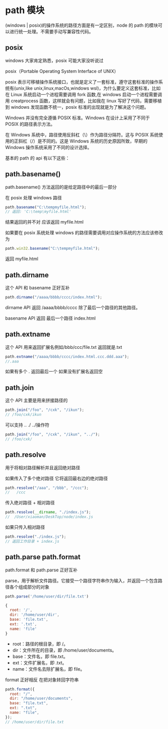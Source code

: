 # path 模块

(windows | posix)的操作系统的路径方面是有一定区别，node 的 path 的模块可以进行统一处理。不需要手动写兼容性代码。

## posix

windows 大家肯定熟悉，posix 可能大家没听说过

posix（Portable Operating System Interface of UNIX）

posix 表示可移植操作系统接口，也就是定义了一套标准，遵守这套标准的操作系统有(unix,like unix,linux,macOs,windows wsl)，为什么要定义这套标准，比如在 Linux 系统启动一个进程需要调用 fork 函数,在 windows 启动一个进程需要调用 creatprocess 函数，这样就会有问题，比如我在 linux 写好了代码，需要移植到 windows 发现函数不统一，posix 标准的出现就是为了解决这个问题。

Windows 并没有完全遵循 POSIX 标准。Windows 在设计上采用了不同于 POSIX 的路径表示方法。

在 Windows 系统中，路径使用反斜杠（\）作为路径分隔符。这与 POSIX 系统使用的正斜杠（/）是不同的。这是 Windows 系统的历史原因所致，早期的 Windows 操作系统采用了不同的设计选择。

基本的 path 的 api 有以下这些：

## path.basename()

path.basename() 方法返回的是给定路径中的最后一部分

在 posix 处理 windows 路径

```js
path.basename("C:\tempmyfile.html");
// 返回: 'C:\temp\myfile.html'
```

结果返回的并不对 应该返回 myfile.html

如果要在 posix 系统处理 windows 的路径需要调用对应操作系统的方法应该修改为

```js
path.win32.basename("C:\tempmyfile.html");
```

返回 myfile.html

## path.dirname

这个 API 和 basename 正好互补

```js
path.dirname("/aaaa/bbbb/cccc/index.html");
```

dirname API 返回 /aaaa/bbbb/cccc 除了最后一个路径的其他路径。

basename API 返回 最后一个路径 index.html

## path.extname

这个 API 用来返回扩展名例如/bbb/ccc/file.txt 返回就是.txt

```js
path.extname("/aaaa/bbbb/cccc/index.html.ccc.ddd.aaa");
//.aaa
```

如果有多个 . 返回最后一个 如果没有扩展名返回空

## path.join

这个 API 主要是用来拼接路径的

```js
path.join("/foo", "/cxk", "/ikun");
// /foo/cxk/ikun
```

可以支持 .. ./ ../操作符

```js
path.join("/foo", "/cxk", "/ikun", "../");
// /foo/cxk/
```

## path.resolve

用于将相对路径解析并且返回绝对路径

如果传入了多个绝对路径 它将返回最右边的绝对路径

```js
path.resolve("/aaa", "/bbb", "/ccc");
//   /ccc
```

传入绝对路径 + 相对路径

```js
path.resolve(__dirname, "./index.js");
//  /User/xiaoman/DeskTop/node/index.js
```

如果只传入相对路径

```js
path.resolve("./index.js");
// 返回工作目录 + index.js
```

## path.parse path.format

path.format 和 path.parse 正好互补

parse，用于解析文件路径。它接受一个路径字符串作为输入，并返回一个包含路径各个组成部分的对象

```js
path.parse('/home/user/dir/file.txt')

{
  root: '/',
  dir: '/home/user/dir',
  base: 'file.txt',
  ext: '.txt',
  name: 'file'
}
```

- root：路径的根目录，即 /。
- dir：文件所在的目录，即 /home/user/documents。
- base：文件名，即 file.txt。
- ext：文件扩展名，即 .txt。
- name：文件名去除扩展名，即 file。

format 正好相反 在把对象转回字符串

```js
path.format({
  root: "/",
  dir: "/home/user/documents",
  base: "file.txt",
  ext: ".txt",
  name: "file",
});
// /home/user/dir/file.txt
```
